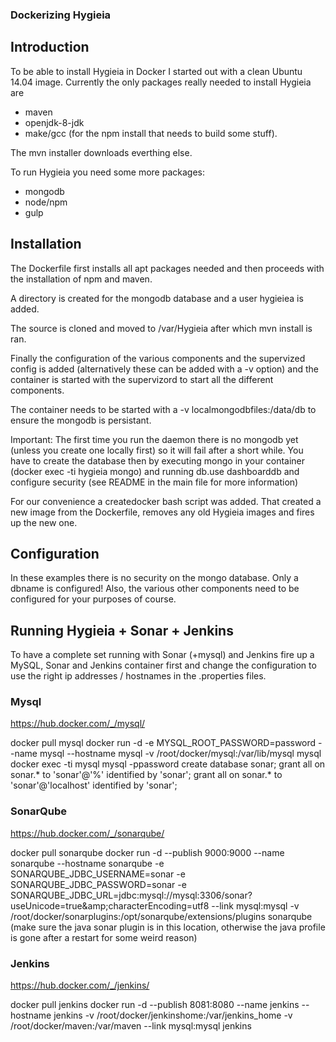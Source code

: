 ### Dockerizing Hygieia

## Introduction
To be able to install Hygieia in Docker I started out with a clean Ubuntu 14.04 image. Currently the only packages really needed to install Hygieia are

- maven
- openjdk-8-jdk
- make/gcc (for the npm install that needs to build some stuff).

The mvn installer downloads everthing else. 

To run  Hygieia you need some more packages:

* mongodb
* node/npm
* gulp

## Installation
The Dockerfile first installs all apt packages needed and then proceeds with the installation of npm and maven.

A directory is created for the mongodb database and a user hygieiea is added.

The source is cloned and moved to /var/Hygieia after which mvn install is ran.

Finally the configuration of the various components and the supervized config is added (alternatively these can be added with a -v option) and the container is started with the supervizord to start all the different components.

The container needs to be started with a -v localmongodbfiles:/data/db to ensure the mongodb is persistant.

Important: The first time you run the daemon there is no mongodb yet (unless you create one locally first) so it will fail after a short while. You have to create the database then by executing mongo in your container (docker exec -ti hygieia mongo) and running db.use dashboarddb and configure security (see README in the main file for more information)

For our convenience a createdocker bash script was added. That created a new image from the Dockerfile, removes any old Hygieia images and fires up the new one.

## Configuration

In these examples there is no security on the mongo database. Only a dbname is configured! Also, the various other components need to be configured for your purposes of course. 


## Running Hygieia + Sonar + Jenkins
To have a complete set running with Sonar (+mysql) and Jenkins fire up a MySQL, Sonar and Jenkins container first and change the configuration to use the right ip addresses / hostnames in the .properties files.

### Mysql
https://hub.docker.com/_/mysql/

docker pull mysql
docker run -d -e MYSQL_ROOT_PASSWORD=password  --name mysql --hostname mysql -v /root/docker/mysql:/var/lib/mysql mysql
docker exec -ti mysql mysql -ppassword
create database sonar;
grant all on sonar.* to 'sonar'@'%' identified by 'sonar';
grant all on sonar.* to 'sonar'@'localhost' identified by 'sonar';

### SonarQube
https://hub.docker.com/_/sonarqube/

docker pull sonarqube
docker run  -d --publish 9000:9000 --name sonarqube --hostname sonarqube -e SONARQUBE_JDBC_USERNAME=sonar -e SONARQUBE_JDBC_PASSWORD=sonar -e SONARQUBE_JDBC_URL=jdbc:mysql://mysql:3306/sonar?useUnicode=true\&amp\;characterEncoding=utf8 --link mysql:mysql -v /root/docker/sonarplugins:/opt/sonarqube/extensions/plugins sonarqube
(make sure the java sonar plugin is in this location, otherwise the java profile is gone after a restart for some weird reason)

### Jenkins
https://hub.docker.com/_/jenkins/

docker pull jenkins
docker run -d --publish 8081:8080 --name jenkins --hostname  jenkins -v /root/docker/jenkinshome:/var/jenkins_home -v /root/docker/maven:/var/maven --link mysql:mysql jenkins 
